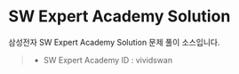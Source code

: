 # SW Expert Academy Solution
삼성전자 SW Expert Academy Solution 문제 풀이 소스입니다.

> - SW Expert Academy ID : vividswan
